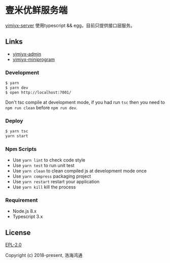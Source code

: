 # 壹米优鲜服务端

[yimiyx-server](https://github.com/hhhtong/yimiyx-server) 使用typescript && egg，目前只提供接口层服务。

## Links

- [yimiyx-admin](https://github.com/hhhtong/yimiyx-admin)
- [yimiyx-miniprogram](https://github.com/hhhtong/yimiyx-miniprogram)

### Development

```bash
$ yarn
$ yarn dev
$ open http://localhost:7001/
```

Don't tsc compile at development mode, if you had run `tsc` then you need to `npm run clean` before `npm run dev`.

### Deploy

```bash
$ yarn tsc
yarn start
```

### Npm Scripts

- Use `yarn lint` to check code style
- Use `yarn test` to run unit test
- Use `yarn clean` to clean compiled js at development mode once
- Use `yarn compress` packaging project
- Use `yarn restart` restart your application
- Use `yarn kill` kill the process

### Requirement

- Node.js 8.x
- Typescript 3.x

## License
[EPL-2.0](LICENSE)

Copyright (c) 2018-present, 浩海鸿通

